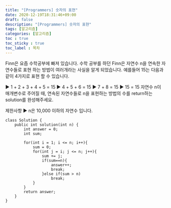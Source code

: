 ```yaml
---
title: "[Programmers] 숫자의 표현"
date: 2020-12-19T18:31:46+09:00
draft: false
description: "[Programmers] 숫자의 표현"
tags: [알고리즘]
categories: [알고리즘]
toc : true
toc_sticky : true
toc_label : 목차
---
```

Finn은 요즘 수학공부에 빠져 있습니다. 수학 공부를 하던 Finn은 자연수 n을 연속한 자연수들로 표현 하는 방법이 여러개라는 사실을 알게 되었습니다. 예를들어 15는 다음과 같이 4가지로 표현 할 수 있습니다.

  ▶  1 + 2 + 3 + 4 + 5 = 15
  ▶  4 + 5 + 6 = 15
  ▶  7 + 8 = 15
  ▶  15 = 15
자연수 n이 매개변수로 주어질 때, 연속된 자연수들로 n을 표현하는 방법의 수를 return하는 solution를 완성해주세요.

제한사항
  ▶  n은 10,000 이하의 자연수 입니다.


```
class Solution {
    public int solution(int n) {
        int answer = 0;
        int sum;
        
        for(int i = 1; i <= n; i++){
            sum = 0;
            for(int j = i; j <= n; j++){
                sum += j;
                if(sum==n){
                    answer++;
                    break;
                }else if(sum > n)
                    break;
            }
        }
        return answer;
    }
}
```